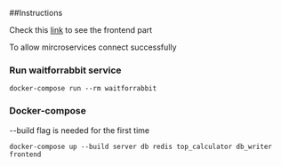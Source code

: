 ##Instructions

Check this [link](http://localhost:80) to see the frontend part

To allow mircroservices connect successfully

### Run waitforrabbit service

```
docker-compose run --rm waitforrabbit
```

### Docker-compose

--build flag is needed for the first time

```
docker-compose up --build server db redis top_calculator db_writer frontend
```
